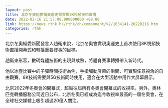 ```yaml
---
layout: post
title: 北京冬奧組委稱奧運史首實現8K視頻技術直播
date: 2022-02-16 21:57:08.000000000 +08:00
link: https://news.rthk.hk/rthk/ch/component/k2/1634141-20220216.htm
categories: rthk
---
```


北京冬奧組委新聞發言人趙衛東說，北京冬奧會實現奧運史上首次使用8K視頻技術直播開幕式和轉播重要賽事的目標。

趙衛東形容，數碼媒體技術的出現與成熟，將體育賽事轉播帶入新時代。

他以冰壺比賽中的子彈時間技術為例，手指觸動屏幕的瞬間，可實現任意視角的自由觀賽。8K技術需要與5G技術同時使用，適合在大型活動中用作大屏幕展示。

北京2022年冬奧會的開幕式，超越往屆所有冬奧會開幕式的收視率。另外，奧林匹克轉播服務公司近日公布，北京冬奧已經成為迄今收視率最高的一屆冬奧會，在全球社交媒體上吸引超過20億人關注。
